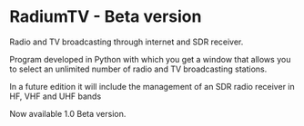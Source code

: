 # RadiumTV - Beta version
Radio and TV broadcasting  through internet and SDR receiver.

Program developed in Python with which you get a window that allows you to select an unlimited number of radio and TV broadcasting stations.

In a future edition it will include the management of an SDR radio receiver in HF, VHF and UHF bands

Now available 1.0 Beta version.
